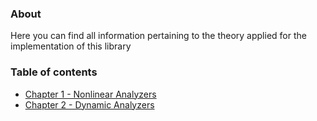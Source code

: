### About
Here you can find all information pertaining to the theory applied for the implementation of this library

### Table of contents
- [Chapter 1 - Nonlinear Analyzers](theory/Chapter1.md)
- [Chapter 2 - Dynamic Analyzers](theory/Chapter2.md)

